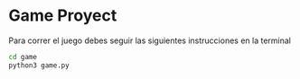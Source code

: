 # Game Proyect

Para correr el juego debes seguir las siguientes instrucciones en la terminal   

```sh
cd game
python3 game.py
```

